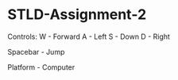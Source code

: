 # STLD-Assignment-2
Controls:
W - Forward
A - Left
S - Down
D - Right

Spacebar - Jump

Platform - Computer

